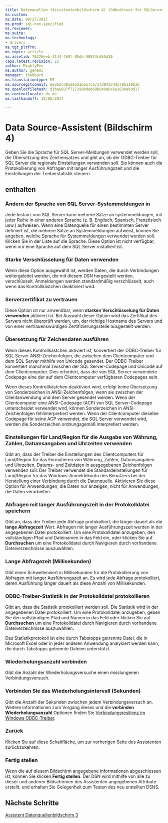 ```yaml
---
title: Datenquellen (Assistentenbildschirm 4) (Odbcdriver for SQLServer) | Microsoft Docs
ms.custom: 
ms.date: 09/27/2017
ms.prod: sql-non-specified
ms.reviewer: 
ms.suite: 
ms.technology:
- drivers
ms.tgt_pltfrm: 
ms.topic: article
ms.assetid: 76326eeb-1144-4b9f-85db-50524c655d30
caps.latest.revision: 22
author: MightyPen
ms.author: genemi
manager: jhubbard
ms.translationtype: MT
ms.sourcegitcommit: ea362cd05de5d1ba17ca717d94354d5786119bab
ms.openlocfilehash: d3ba6607f717299bdeb60b649a8c6a1838ab0d17
ms.contentlocale: de-de
ms.lasthandoff: 10/06/2017

---
```

# <a name="data-source-wizard-screen-4"></a>Data Source-Assistent (Bildschirm 4)

Geben Sie die Sprache für SQL Server-Meldungen verwendet werden soll, die Übersetzung des Zeichensatzes und gibt an, ob der ODBC-Treiber für SQL Server die regionale Einstellungen verwenden soll. Sie können auch die Protokollierung von Abfragen mit langer Ausführungszeit und die Einstellungen der Treiberstatistik steuern.

## <a name="options"></a>enthalten

### <a name="change-the-language-of-sql-server-system-messages-to"></a>Ändern der Sprache von SQL Server-Systemmeldungen in

Jede Instanz von SQL Server kann mehrere Sätze an systemmeldungen, mit jeder Reihe in einer anderen Sprache (z. B. Englisch, Spanisch, Französisch usw.) aufweisen. Wenn eine Datenquelle für einen bestimmten Server definiert ist, die mehrere Sätze an Systemmeldungen aufweist, können Sie angeben, welche Sprache für Systemmeldungen verwendet werden soll. Klicken Sie in der Liste auf die Sprache. Diese Option ist nicht verfügbar, wenn nur eine Sprache auf dem SQL Server installiert ist.

### <a name="use-strong-encryption-for-data"></a>Starke Verschlüsselung für Daten verwenden

Wenn diese Option ausgewählt ist, werden Daten, die durch Verbindungen weitergeleitet werden, die mit diesem DSN hergestellt werden, verschlüsselt. Anmeldungen werden standardmäßig verschlüsselt, auch wenn das Kontrollkästchen deaktiviert wird.

### <a name="trust-server-certificate"></a>Serverzertifikat zu vertrauen

Diese Option ist nur anwendbar, wenn **starken Verschlüsselung für Daten verwenden** aktiviert ist. Bei Auswahl dieser Option wird das Zertifikat des Servers nicht überprüft werden, um, der richtige Hostname des Servers und von einer vertrauenswürdigen Zertifizierungsstelle ausgestellt werden. 

### <a name="perform-translation-for-character-data"></a>Übersetzung für Zeichendaten ausführen

Wenn dieses Kontrollkästchen aktiviert ist, konvertiert der ODBC-Treiber für SQL Server ANSI-Zeichenfolgen, die zwischen dem Clientcomputer und dem SQL Server mithilfe von Unicode gesendet. Der ODBC-Treiber konvertiert manchmal zwischen der SQL Server-Codepage und Unicode auf dem Clientcomputer. Dies erfordert, dass die von SQL Server verwendete Codepage eine der auf dem Clientcomputer verfügbaren Codepages sein.

Wenn dieses Kontrollkästchen deaktiviert wird, erfolgt keine Übersetzung von Sonderzeichen in ANSI-Zeichenfolgen, wenn sie zwischen der Clientanwendung und dem Server gesendet werden. Wenn der Clientcomputer eine ANSI-Codepage (ACP) von SQL Server-Codepage unterscheidet verwendet wird, können Sonderzeichen in ANSI-Zeichenfolgen fehlinterpretiert werden. Wenn der Clientcomputer dieselbe Codepage für seine ACP verwendet, die SQL Server verwendet wird, werden die Sonderzeichen ordnungsgemäß interpretiert werden.

### <a name="use-regional-settings-when-outputting-currency-numbers-dates-and-times"></a>Einstellungen für Land/Region für die Ausgabe von Währung, Zahlen, Datumsangaben und Uhrzeiten verwenden

Gibt an, dass der Treiber die Einstellungen des Clientcomputers für Land/Region für das Formatieren von Währung, Zahlen, Datumsangaben und Uhrzeiten, Datums- und Zeitdaten in ausgegebenen Zeichenfolgen verwenden soll. Der Treiber verwendet die Standardeinstellungen für Land/Region für das Windows-Anmeldekonto des Benutzers bei der Herstellung einer Verbindung durch die Datenquelle. Aktivieren Sie diese Option für Anwendungen, die Daten nur anzeigen, nicht für Anwendungen, die Daten verarbeiten.

### <a name="save-long-running-queries-to-the-log-file"></a>Abfragen mit langer Ausführungszeit in der Protokolldatei speichern

Gibt an, dass der Treiber jede Abfrage protokolliert, die länger dauert als die **lange Abfragezeit** Wert. Abfragen mit langer Ausführungszeit werden in der angegebenen Datei protokolliert. Um eine Protokolldatei anzugeben, den vollständigen Pfad und Dateinamen in das Feld ein, oder klicken Sie auf **Durchsuchen** um eine Protokolldatei durch Navigieren durch vorhandene Dateiverzeichnisse auszuwählen.

### <a name="long-query-time-milliseconds"></a>Lange Abfragezeit (Millisekunden)

Gibt einen Schwellenwert in Millisekunden für die Protokollierung von Abfragen mit langer Ausführungszeit an. Es wird jede Abfrage protokolliert, deren Ausführung länger dauert als diese Anzahl von Millisekunden.

### <a name="log-odbc-driver-statistics-to-the-log-file"></a>ODBC-Treiber-Statistik in der Protokolldatei protokollieren

Gibt an, dass die Statistik protokolliert werden soll. Die Statistik wird in der angegebenen Datei protokolliert. Um eine Protokolldatei anzugeben, geben Sie den vollständigen Pfad und Namen in das Feld oder klicken Sie auf **Durchsuchen** um eine Protokolldatei durch Navigieren durch vorhandene Dateiverzeichnisse auszuwählen.

Das Statistikprotokoll ist eine durch Tabstopps getrennte Datei, die in Microsoft Excel oder in jeder anderen Anwendung analysiert werden kann, die durch Tabstopps getrennte Dateien unterstützt.

### <a name="connect-retry-count"></a>Wiederholungsanzahl verbinden

Gibt die Anzahl der Wiederholungsversuche einen misslungenen Verbindungsversuch.

### <a name="connect-retry-interval-seconds"></a>Verbinden Sie das Wiederholungsintervall (Sekunden)

Gibt die Anzahl der Sekunden zwischen jedem Verbindungsversuch an. Weitere Informationen zum Vorgang dieses und die **verbinden Wiederholungsanzahl** Optionen finden Sie [Verbindungsresilienz im Windows ODBC-Treiber](../../../connect/odbc/windows/connection-resiliency-in-the-windows-odbc-driver.md).

### <a name="back"></a>Zurück

Klicken Sie auf diese Schaltfläche, um zur vorherigen Seite des Assistenten zurückzukehren.

### <a name="finish"></a>Fertig stellen

Wenn die auf diesem Bildschirm angegebene Informationen abgeschlossen ist, können Sie klicken **Fertig stellen**. Der DSN wird mithilfe von alle zu dieser und anderen Bildschirmen des Assistenten angegebenen Attribute erstellt, und erhalten Sie Gelegenheit zum Testen des neu erstellten DSNS.

## <a name="next-steps"></a>Nächste Schritte

[Assistent Datenquellenbildschirm 3](../../../connect/odbc/windows/dsn-wizard-3.md)


